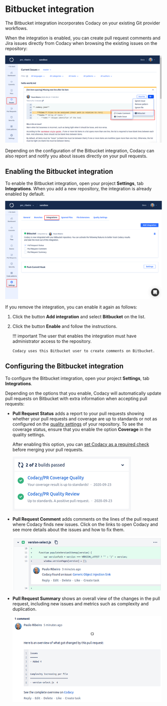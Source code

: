 # Bitbucket integration

The Bitbucket integration incorporates Codacy on your existing Git provider workflows.

When the integration is enabled, you can create pull request comments and Jira issues directly from Codacy when browsing the existing issues on the repository:

![Bitbucket integration for issues](images/bitbucket-integration-issues.png)

Depending on the configuration of the Bitbucket integration, Codacy can also report and notify you about issues directly on your pull requests.

## Enabling the Bitbucket integration

To enable the Bitbucket integration, open your project **Settings**, tab **Integrations**. When you add a new repository, the integration is already enabled by default.

![Bitbucket integration](images/bitbucket-integration.png)

If you remove the integration, you can enable it again as follows:

1.  Click the button **Add integration** and select **Bitbucket** on the list.
1.  Click the button **Enable** and follow the instructions.

    !!! important
        The user that enables the integration must have administrator access to the repository.
        
        Codacy uses this Bitbucket user to create comments on Bitbucket.

## Configuring the Bitbucket integration

To configure the Bitbucket integration, open your project **Settings**, tab **Integrations**.

Depending on the options that you enable, Codacy will automatically update pull requests on Bitbucket with extra information when accepting pull requests:

-   **Pull Request Status** adds a report to your pull requests showing whether your pull requests and coverage are up to standards or not as configured on the [quality settings](../../repositories/quality-settings.md) of your repository. To see the coverage status, ensure that you enable the option **Coverage** in the quality settings. 

    After enabling this option, you can [set Codacy as a required check](../../faq/repositories/how-do-i-set-codacy-as-a-required-check-to-merge-prs.md#bitbucket) before merging your pull requests.

    ![Pull request status on Bitbucket](images/bitbucket-integration-pr-status.png)

-   **Pull Request Comment** adds comments on the lines of the pull request where Codacy finds new issues. Click on the links to open Codacy and see more details about the issues and how to fix them.

    ![Pull request comment on Bitbucket](images/bitbucket-integration-pr-comment.png)

-   **Pull Request Summary** shows an overall view of the changes in the pull request, including new issues and metrics such as complexity and duplication.

    ![Pull request summary on Bitbucket](images/bitbucket-integration-pr-summary.png)
